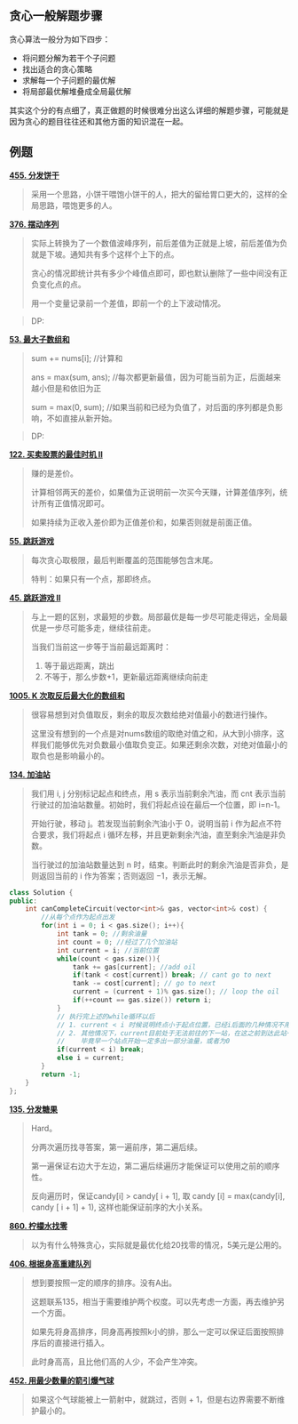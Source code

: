 ## 贪心一般解题步骤

贪心算法一般分为如下四步：

- 将问题分解为若干个子问题
- 找出适合的贪心策略
- 求解每一个子问题的最优解
- 将局部最优解堆叠成全局最优解

其实这个分的有点细了，真正做题的时候很难分出这么详细的解题步骤，可能就是因为贪心的题目往往还和其他方面的知识混在一起。

## 例题

**[455. 分发饼干](https://leetcode.cn/problems/assign-cookies/)**

> 采用一个思路，小饼干喂饱小饼干的人，把大的留给胃口更大的，这样的全局思路，喂饱更多的人。

**[376. 摆动序列](https://leetcode.cn/problems/wiggle-subsequence/)**
> 实际上转换为了一个数值波峰序列，前后差值为正就是上坡，前后差值为负就是下坡。通知共有多个这样个上下的点。
>
> 贪心的情况即统计共有多少个峰值点即可，即也默认删除了一些中间没有正负变化点的点。
>
> 用一个变量记录前一个差值，即前一个的上下波动情况。

> DP:

**[53. 最大子数组和](https://leetcode.cn/problems/maximum-subarray/)**

> sum += nums[i]; //计算和
>
> ans = max(sum, ans); //每次都更新最值，因为可能当前为正，后面越来越小但是和依旧为正
>
> sum = max(0, sum); //如果当前和已经为负值了，对后面的序列都是负影响，不如直接从新开始。

> DP:

**[122. 买卖股票的最佳时机 II](https://leetcode.cn/problems/best-time-to-buy-and-sell-stock-ii/)**

> 赚的是差价。
>
> 计算相邻两天的差价，如果值为正说明前一次买今天赚，计算差值序列，统计所有正值情况即可。
>
> 如果持续为正收入差价即为正值差价和，如果否则就是前面正值。

**[55. 跳跃游戏](https://leetcode.cn/problems/jump-game/)**

> 每次贪心取极限，最后判断覆盖的范围能够包含末尾。
>
> 特判：如果只有一个点，那即终点。

**[45. 跳跃游戏 II](https://leetcode.cn/problems/jump-game-ii/)**

> 与上一题的区别，求最短的步数。局部最优是每一步尽可能走得远，全局最优是一步尽可能多走，继续往前走。
>
> 当我们当前这一步等于当前最远距离时：
>
> 1. 等于最远距离，跳出
> 2. 不等于，那么步数+1，更新最远距离继续向前走

**[1005. K 次取反后最大化的数组和](https://leetcode.cn/problems/maximize-sum-of-array-after-k-negations/)**
> 很容易想到对负值取反，剩余的取反次数给绝对值最小的数进行操作。
>
> 这里没有想到的一个点是对nums数组的取绝对值之和，从大到小排序，这样我们能够优先对负数最小值取负变正。如果还剩余次数，对绝对值最小的取负也是影响最小的。

**[134. 加油站](https://leetcode.cn/problems/gas-station)**
> 我们用 i, j 分别标记起点和终点，用 s 表示当前剩余汽油，而 cnt 表示当前行驶过的加油站数量。初始时，我们将起点设在最后一个位置，即 i=n-1。
>
> 开始行驶，移动 j。若发现当前剩余汽油小于 0，说明当前 i 作为起点不符合要求，我们将起点 i 循环左移，并且更新剩余汽油，直至剩余汽油是非负数。
>
> 当行驶过的加油站数量达到 n 时，结束。判断此时的剩余汽油是否非负，是则返回当前的 i 作为答案；否则返回 −1，表示无解。

```cpp
class Solution {
public:
    int canCompleteCircuit(vector<int>& gas, vector<int>& cost) {
        //从每个点作为起点出发
        for(int i = 0; i < gas.size(); i++){
            int tank = 0; //剩余油量
            int count = 0; //经过了几个加油站
            int current = i; //当前位置
            while(count < gas.size()){
                tank += gas[current]; //add oil
                if(tank < cost[current]) break; // cant go to next
                tank -= cost[current]; // go to next 
                current = (current + 1)% gas.size(); // loop the oil
                if(++count == gas.size()) return i;
            }
            // 执行完上述的while循环以后
            // 1. current < i 时候说明终点小于起点位置，已经i后面的几种情况不用遍历了
            // 2. 其他情况下，current目前处于无法前往的下一站，在这之前到达此站一定是tank >= 0 情况，所以从i 到curent之间的加油站肯定无法作为起始站点
            //    毕竟早一个站点开始一定多出一部分油量，或者为0
            if(current < i) break;
            else i = current;
        }
        return -1;
    }
};
```

**[135. 分发糖果](https://leetcode.cn/problems/candy/)**

> Hard。
>
> 分两次遍历找寻答案，第一遍前序，第二遍后续。
>
> 第一遍保证右边大于左边，第二遍后续遍历才能保证可以使用之前的顺序性。
>
> 反向遍历时，保证candy[i] > candy[ i + 1], 取 candy [i] = max(candy[i], candy [ i + 1] + 1), 这样也能保证前序的大小关系。

**[860. 柠檬水找零](https://leetcode.cn/problems/lemonade-change/)**

> 以为有什么特殊贪心，实际就是最优化给20找零的情况，5美元是公用的。

**[406. 根据身高重建队列](https://leetcode.cn/problems/queue-reconstruction-by-height/)**

>想到要按照一定的顺序的排序。没有A出。
>
>这题联系135，相当于需要维护两个权度。可以先考虑一方面，再去维护另一个方面。
>
>如果先将身高排序，同身高再按照k小的排，那么一定可以保证后面按照排序后的直接进行插入。
>
>此时身高高，且比他们高的人少，不会产生冲突。

**[452. 用最少数量的箭引爆气球](https://leetcode.cn/problems/minimum-number-of-arrows-to-burst-balloons/)**

> 如果这个气球能被上一箭射中，就跳过，否则 + 1，但是右边界需要不断维护最小的。
